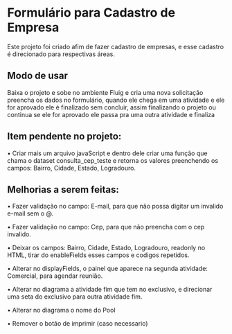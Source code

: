 # Formulário para Cadastro de Empresa 

Este projeto foi criado afim de fazer cadastro de empresas, e esse cadastro é direcionado para respectivas áreas.

## Modo de usar

Baixa o projeto e sobe no ambiente Fluig e cria uma nova solicitação preencha os dados no formulário, quando ele chega em uma atividade e ele for aprovado ele é finalizado sem concluir, assim finalizando o projeto ou continua se ele for aprovado ele passa pra uma outra atividade e finaliza 

## Item pendente no projeto:

•	Criar mais um arquivo javaScript e dentro dele criar uma função que chama o dataset consulta_cep_teste e retorna os valores preenchendo os campos: Bairro, Cidade, Estado, Logradouro.

## Melhorias a serem feitas:

•	Fazer validação no campo: E-mail, para que não possa digitar um invalido e-mail sem o @.

•	Fazer validação no campo: Cep, para que não preencha com o cep invalido.

•	Deixar os campos:  Bairro, Cidade, Estado, Logradouro, readonly no HTML, tirar do enableFields esses campos e codigos repetidos.

•	Alterar no displayFields, o painel que aparece na segunda atividade: Comercial, para agendar reunião.

•	Alterar no diagrama a atividade fim que tem no exclusivo, e direcionar uma seta do exclusivo para outra atividade fim.

•	Alterar no diagrama o nome do Pool

•	Remover o botão de imprimir (caso necessario)
